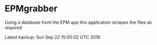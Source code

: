 # EPMgrabber
Using a database from the EPM app this application scrapes the files as required


Latest backup: Sun Sep 22 15:00:02 UTC 2019
